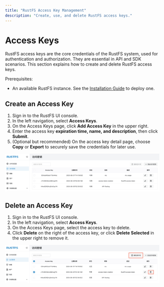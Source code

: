 ```yaml
---
title: "RustFS Access Key Management"
description: "Create, use, and delete RustFS access keys."
---
```


# Access Keys

RustFS access keys are the core credentials of the RustFS system, used for authentication and authorization. They are essential in API and SDK scenarios. This section explains how to create and delete RustFS access keys.

Prerequisites:

- An available RustFS instance. See the [Installation Guide](/installation/index) to deploy one.

## Create an Access Key

1. Sign in to the RustFS UI console.
2. In the left navigation, select **Access Keys**.
3. On the Access Keys page, click **Add Access Key** in the upper right.
4. Enter the access key **expiration time, name, and description**, then click **Submit**.
5. (Optional but recommended) On the access key detail page, choose **Copy** or **Export** to securely save the credentials for later use.

![access key list page](images/access_token_creation.png)

## Delete an Access Key

1. Sign in to the RustFS UI console.
2. In the left navigation, select **Access Keys**.
3. On the Access Keys page, select the access key to delete.
4. Click **Delete** on the right of the access key, or click **Delete Selected** in the upper right to remove it.

![access key deletion](images/access_token_deletion.png)
